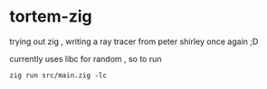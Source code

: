 # tortem-zig
trying out zig , writing a ray tracer from peter shirley once again ;D <br>

currently uses libc for random , so to run 
```
zig run src/main.zig -lc 
```
